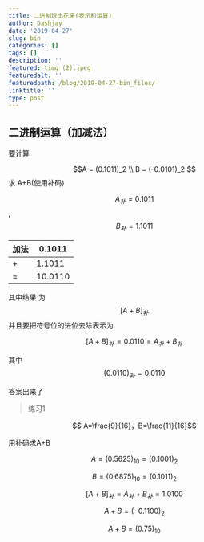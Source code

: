 ```yaml
---
title: 二进制玩出花来(表示和运算)
author: Dashjay
date: '2019-04-27'
slug: bin
categories: []
tags: []
description: ''
featured: timg (2).jpeg
featuredalt: ''
featuredpath: /blog/2019-04-27-bin_files/
linktitle: ''
type: post
---
```


## 二进制运算（加减法）

要计算 

$$A = (0.1011)_2 \\ B = (-0.0101)_2 $$
求 A+B(使用补码)

$$A_补 = 0.1011$$ ,$$B_补 = 1.1011$$


| 加法 | 0.1011  |
| ---- | ------- |
| +    | 1.1011  |
| =    | 10.0110 |

其中结果 为 $$[A+B]_补$$
并且要把符号位的进位去除表示为

$$[A+B]_补 = 0.0110 = A_补 + B_补$$

其中$$(0.0110)_补 = 0.0110$$

答案出来了


> 练习1

$$ A=\frac{9}{16}，B=\frac{11}{16}$$

用补码求A+B

$$ A = (0.5625)_{10} = (0.1001)_2 $$ 

$$ B = (0.6875)_{10} = (0.1011)_2 $$ 

$$[A+B]_补 = A_补 + B_补 = 1.0100 $$

$$A+B=(-0.1100)_2$$

$$A+B= (0.75)_{10}$$
